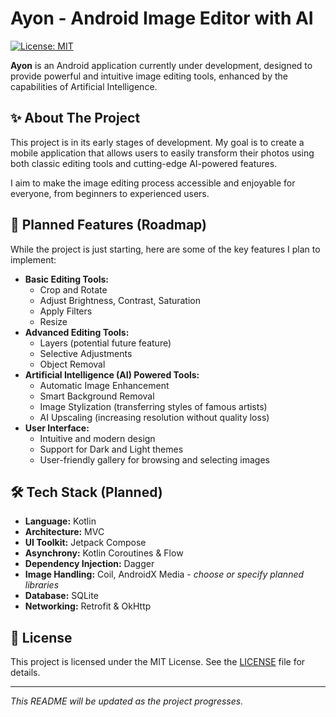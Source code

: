 # Ayon - Android Image Editor with AI

[![License: MIT](https://img.shields.io/badge/License-MIT-yellow.svg)](https://opensource.org/licenses/MIT)
<!-- Replace with your license if different -->
<!-- You can add more badges as the project evolves: build status, version, etc. -->

**Ayon** is an Android application currently under development, designed to provide powerful and intuitive image editing tools, enhanced by the capabilities of Artificial Intelligence.

## ✨ About The Project

This project is in its early stages of development. My goal is to create a mobile application that allows users to easily transform their photos using both classic editing tools and cutting-edge AI-powered features.

I aim to make the image editing process accessible and enjoyable for everyone, from beginners to experienced users.

## 🚀 Planned Features (Roadmap)

While the project is just starting, here are some of the key features I plan to implement:

*   **Basic Editing Tools:**
    *   Crop and Rotate
    *   Adjust Brightness, Contrast, Saturation
    *   Apply Filters
    *   Resize
*   **Advanced Editing Tools:**
    *   Layers (potential future feature)
    *   Selective Adjustments
    *   Object Removal
*   **Artificial Intelligence (AI) Powered Tools:**
    *   Automatic Image Enhancement
    *   Smart Background Removal
    *   Image Stylization (transferring styles of famous artists)
    *   AI Upscaling (increasing resolution without quality loss)
*   **User Interface:**
    *   Intuitive and modern design
    *   Support for Dark and Light themes
    *   User-friendly gallery for browsing and selecting images

## 🛠 Tech Stack (Planned)

*   **Language:** Kotlin
*   **Architecture:** MVC
*   **UI Toolkit:** Jetpack Compose
*   **Asynchrony:** Kotlin Coroutines & Flow
*   **Dependency Injection:** Dagger
*   **Image Handling:** Coil, AndroidX Media - *choose or specify planned libraries*
*   **Database:** SQLite
*   **Networking:** Retrofit & OkHttp

## 📝 License

This project is licensed under the MIT License. See the [LICENSE](LICENSE.md) file for details.
<!-- Ensure you have a LICENSE.md file with the text of your chosen license -->

---

*This README will be updated as the project progresses.*
